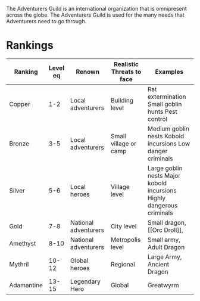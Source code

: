 The Adventurers Guild is an international organization that is omnipresent across the globe. The Adventurers Guild is used for the many needs that Adventurers need to go through.

# Rankings
| Ranking    | Level eq | Renown               | Realistic Threats to face | Examples                                                               |
| ---------- | -------- | -------------------- | ------------------------- | ---------------------------------------------------------------------- |
| Copper     | 1-2      | Local adventurers    | Building level            | Rat extermination Small goblin hunts  Pest control                     |
| Bronze     | 3-5      | Local adventurers    | Small village or camp     | Medium goblin nests  Kobold incursions Low danger criminals            |
| Silver     | 5-6      | Local heroes         | Village level             | Large goblin nests  Major kobold incursions Highly dangerous criminals |
| Gold       | 7-8      | National adventurers | City level                | Small dragon, [[Orc Droll]],                                           |
| Amethyst   | 8-10     | National adventurers | Metropolis level          | Small army, Adult Dragon                                               |
| Mythril    | 10-12    | Global heroes        | Regional                  | Large Army, Ancient Dragon                                             |
| Adamantine | 13-15    | Legendary Hero       | Global                    | Greatwyrm                                                              |

